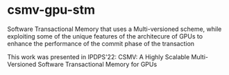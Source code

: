 # csmv-gpu-stm
Software Transactional Memory that uses a Multi-versioned scheme, while exploiting some of the unique features of the architecure of GPUs to enhance the performance of the commit phase of the transaction

This work was presented in IPDPS'22: CSMV: A Highly Scalable Multi-Versioned Software Transactional Memory for GPUs
